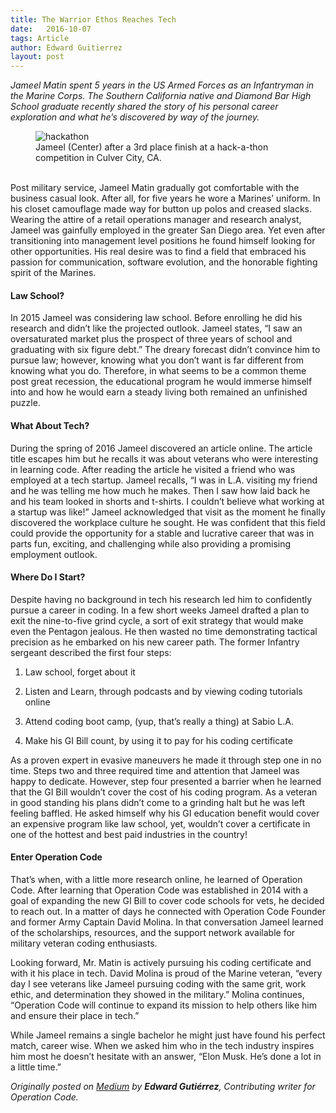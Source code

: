 ```yaml
---
title: The Warrior Ethos Reaches Tech
date:   2016-10-07
tags: Article
author: Edward Guitierrez
layout: post
---
```

_Jameel Matin spent 5 years in the US Armed Forces as an Infantryman in the Marine Corps. The Southern California native and Diamond Bar High School graduate recently shared the story of his personal career exploration and what he’s discovered by way of the journey._

<figure class="image-container">
    <img src="https://cdn-images-1.medium.com/max/600/1*vzKO2OS3dg8CwN9n6Dc3VA.jpeg" alt="hackathon"/>
    <figcaption>Jameel (Center) after a 3rd place finish at a hack-a-thon competition in Culver City, CA.</figcaption>
</figure>
<br>
Post military service, Jameel Matin gradually got comfortable with the business casual look. After all, for five years he wore a Marines’ uniform. In his closet camouflage made way for button up polos and creased slacks. Wearing the attire of a retail operations manager and research analyst, Jameel was gainfully employed in the greater San Diego area. Yet even after transitioning into management level positions he found himself looking for other opportunities. His real desire was to find a field that embraced his passion for communication, software evolution, and the honorable fighting spirit of the Marines.

#### Law School?
In 2015 Jameel was considering law school. Before enrolling he did his research and didn’t like the projected outlook. Jameel states, “I saw an oversaturated market plus the prospect of three years of school and graduating with six figure debt.” The dreary forecast didn’t convince him to pursue law; however, knowing what you don’t want is far different from knowing what you do. Therefore, in what seems to be a common theme post great recession, the educational program he would immerse himself into and how he would earn a steady living both remained an unfinished puzzle.


#### What About Tech?
During the spring of 2016 Jameel discovered an article online. The article title escapes him but he recalls it was about veterans who were interesting in learning code. After reading the article he visited a friend who was employed at a tech startup. Jameel recalls, “I was in L.A. visiting my friend and he was telling me how much he makes. Then I saw how laid back he and his team looked in shorts and t-shirts. I couldn’t believe what working at a startup was like!” Jameel acknowledged that visit as the moment he finally discovered the workplace culture he sought. He was confident that this field could provide the opportunity for a stable and lucrative career that was in parts fun, exciting, and challenging while also providing a promising employment outlook.

#### Where Do I Start?
Despite having no background in tech his research led him to confidently pursue a career in coding. In a few short weeks Jameel drafted a plan to exit the nine-to-five grind cycle, a sort of exit strategy that would make even the Pentagon jealous. He then wasted no time demonstrating tactical precision as he embarked on his new career path.
The former Infantry sergeant described the first four steps:

1. Law school, forget about it

2. Listen and Learn, through podcasts and by viewing coding tutorials online

3. Attend coding boot camp, (yup, that’s really a thing) at Sabio L.A.

4. Make his GI Bill count, by using it to pay for his coding certificate

As a proven expert in evasive maneuvers he made it through step one in no time. Steps two and three required time and attention that Jameel was happy to dedicate. However, step four presented a barrier when he learned that the GI Bill wouldn’t cover the cost of his coding program. As a veteran in good standing his plans didn’t come to a grinding halt but he was left feeling baffled. He asked himself why his GI education benefit would cover an expensive program like law school, yet, wouldn’t cover a certificate in one of the hottest and best paid industries in the country!

#### Enter Operation Code
That’s when, with a little more research online, he learned of Operation Code. After learning that Operation Code was established in 2014 with a goal of expanding the new GI Bill to cover code schools for vets, he decided to reach out. In a matter of days he connected with Operation Code Founder and former Army Captain David Molina. In that conversation Jameel learned of the scholarships, resources, and the support network available for military veteran coding enthusiasts.
<br>

Looking forward, Mr. Matin is actively pursuing his coding certificate and with it his place in tech. David Molina is proud of the Marine veteran, “every day I see veterans like Jameel pursuing coding with the same grit, work ethic, and determination they showed in the military.” Molina continues, “Operation Code will continue to expand its mission to help others like him and ensure their place in tech.”
<br>

While Jameel remains a single bachelor he might just have found his perfect match, career wise. When we asked him who in the tech industry inspires him most he doesn’t hesitate with an answer, “Elon Musk. He’s done a lot in a little time.”


_Originally posted on [Medium](https://medium.com/operation-code/the-warrior-ethos-reaches-tech-bf5f4b5f5ed8#.oryly0cp1) by **Edward Gutiérrez**, Contributing writer for Operation Code._